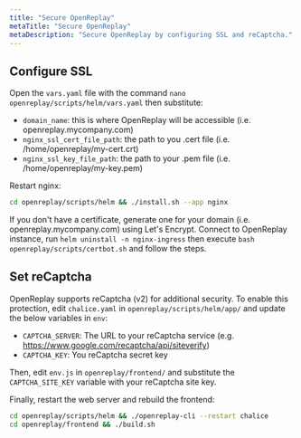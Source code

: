 ```yaml
---
title: "Secure OpenReplay"
metaTitle: "Secure OpenReplay"
metaDescription: "Secure OpenReplay by configuring SSL and reCaptcha."
---
```


## Configure SSL

Open the `vars.yaml` file with the command `nano openreplay/scripts/helm/vars.yaml` then substitute:
- `domain_name`: this is where OpenReplay will be accessible (i.e. openreplay.mycompany.com)
- `nginx_ssl_cert_file_path`: the path to you .cert file (i.e. /home/openreplay/my-cert.crt)
- `nginx_ssl_key_file_path`: the path to your .pem file (i.e. /home/openreplay/my-key.pem)

Restart nginx:

```bash
cd openreplay/scripts/helm && ./install.sh --app nginx
```

If you don't have a certificate, generate one for your domain (i.e. openreplay.mycompany.com) using Let's Encrypt. Connect to OpenReplay instance, run `helm uninstall -n nginx-ingress` then execute `bash openreplay/scripts/certbot.sh` and follow the steps.

## Set reCaptcha

OpenReplay supports reCaptcha (v2) for additional security. To enable this protection, edit `chalice.yaml` in `openreplay/scripts/helm/app/` and update the below variables in `env`:
- `CAPTCHA_SERVER`: The URL to your reCaptcha service (e.g. https://www.google.com/recaptcha/api/siteverify)
- `CAPTCHA_KEY`: You reCaptcha secret key

Then, edit `env.js` in `openreplay/frontend/` and substitute the `CAPTCHA_SITE_KEY` variable with your reCaptcha site key.

Finally, restart the web server and rebuild the frontend:

```bash
cd openreplay/scripts/helm && ./openreplay-cli --restart chalice
cd openreplay/frontend && ./build.sh
```
